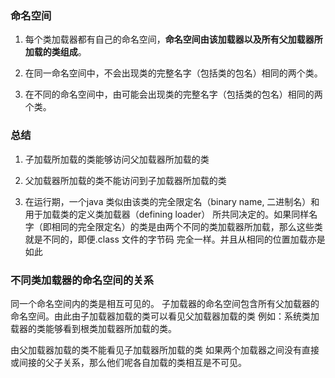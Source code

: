 ### 命名空间

1. 每个类加载器都有自己的命名空间，**命名空间由该加载器以及所有父加载器所加载的类组成**。

2. 在同一命名空间中，不会出现类的完整名字（包括类的包名）相同的两个类。

3. 在不同的命名空间中，由可能会出现类的完整名字（包括类的包名）相同的两个类。

### 总结
1. 子加载所加载的类能够访问父加载器所加载的类

2. 父加载器所加载的类不能访问到子加载器所加载的类

3. 在运行期，一个java 类似由该类的完全限定名（binary name, 二进制名）和用于加载类的定义类加载器（defining loader）
所共同决定的。如果同样名字（即相同的完全限定名）的类是由两个不同的类加载器所加载，那么这些类就是不同的，即便.class 文件的字节码
完全一样。并且从相同的位置加载亦是如此

### 不同类加载器的命名空间的关系
同一个命名空间内的类是相互可见的。
子加载器的命名空间包含所有父加载器的命名空间。由此由子加载器加载的类可以看见父加载器加载的类
例如：系统类加载器的类能够看到根类加载器所加载的类。

由父加载器加载的类不能看见子加载器所加载的类
如果两个加载器之间没有直接或间接的父子关系，那么他们呢各自加载的类相互是不可见。